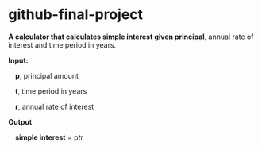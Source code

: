 # github-final-project

**A calculator that calculates simple interest given principal**, annual rate of interest and time period in years.

**Input:**

&emsp;**p**, principal amount

&emsp;**t**, time period in years
   
&emsp;**r**, annual rate of interest
   
**Output**

&emsp;**simple interest** = p*t*r
